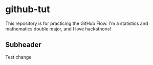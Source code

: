 # github-tut

This repository is for practicing the GitHub Flow.
I'm a statistics and mathematics double major, and I love hackathons!

## Subheader

Test change.
